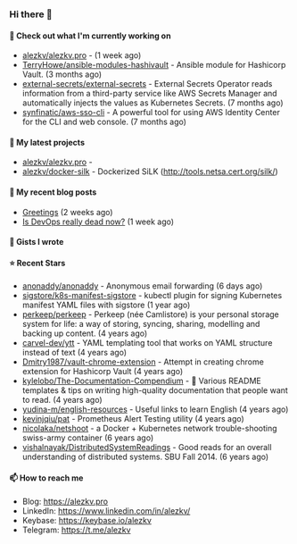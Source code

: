 ### Hi there 👋

#### 👷 Check out what I'm currently working on

- [alezkv/alezkv.pro](https://github.com/alezkv/alezkv.pro) -  (1 week ago)
- [TerryHowe/ansible-modules-hashivault](https://github.com/TerryHowe/ansible-modules-hashivault) - Ansible module for Hashicorp Vault. (3 months ago)
- [external-secrets/external-secrets](https://github.com/external-secrets/external-secrets) - External Secrets Operator reads information from a third-party service like AWS Secrets Manager and automatically injects the values as Kubernetes Secrets. (7 months ago)
- [synfinatic/aws-sso-cli](https://github.com/synfinatic/aws-sso-cli) - A powerful tool for using AWS Identity Center for the CLI and web console. (7 months ago)

#### 🌱 My latest projects

- [alezkv/alezkv.pro](https://github.com/alezkv/alezkv.pro) - 
- [alezkv/docker-silk](https://github.com/alezkv/docker-silk) - Dockerized SiLK (http://tools.netsa.cert.org/silk/)

#### 📜 My recent blog posts

- [Greetings](https://alezkv.pro/blog/greetings/) (2 weeks ago)
- [Is DevOps really dead now?](https://alezkv.pro/blog/is-devops-dead/) (1 week ago)

#### 📓 Gists I wrote


#### ⭐ Recent Stars

- [anonaddy/anonaddy](https://github.com/anonaddy/anonaddy) - Anonymous email forwarding (6 days ago)
- [sigstore/k8s-manifest-sigstore](https://github.com/sigstore/k8s-manifest-sigstore) - kubectl plugin for signing Kubernetes manifest YAML files with sigstore (1 year ago)
- [perkeep/perkeep](https://github.com/perkeep/perkeep) - Perkeep (née Camlistore) is your personal storage system for life: a way of storing, syncing, sharing, modelling and backing up content. (4 years ago)
- [carvel-dev/ytt](https://github.com/carvel-dev/ytt) - YAML templating tool that works on YAML structure instead of text (4 years ago)
- [Dmitry1987/vault-chrome-extension](https://github.com/Dmitry1987/vault-chrome-extension) - Attempt in creating chrome extension for Hashicorp Vault (4 years ago)
- [kylelobo/The-Documentation-Compendium](https://github.com/kylelobo/The-Documentation-Compendium) - 📢 Various README templates &amp; tips on writing high-quality documentation that people want to read. (4 years ago)
- [yudina-m/english-resources](https://github.com/yudina-m/english-resources) - Useful links to learn English (4 years ago)
- [kevinjqiu/pat](https://github.com/kevinjqiu/pat) - Prometheus Alert Testing utility (4 years ago)
- [nicolaka/netshoot](https://github.com/nicolaka/netshoot) - a Docker &#43; Kubernetes network trouble-shooting swiss-army container (6 years ago)
- [vishalnayak/DistributedSystemReadings](https://github.com/vishalnayak/DistributedSystemReadings) - Good reads for an overall understanding of distributed systems. SBU Fall 2014. (6 years ago)

#### 📫 How to reach me

- Blog: https://alezkv.pro
- LinkedIn: https://www.linkedin.com/in/alezkv/
- Keybase: https://keybase.io/alezkv
- Telegram: https://t.me/alezkv
